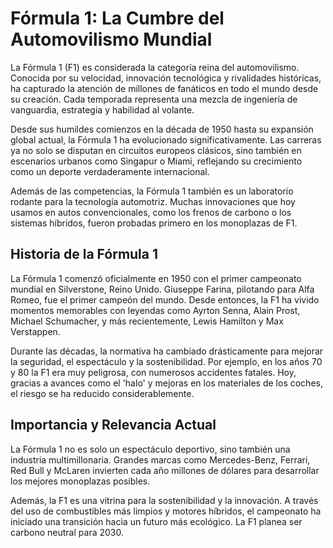 # Fórmula 1: La Cumbre del Automovilismo Mundial

La Fórmula 1 (F1) es considerada la categoría reina del automovilismo. Conocida por su velocidad, innovación tecnológica y rivalidades históricas, ha capturado la atención de millones de fanáticos en todo el mundo desde su creación. Cada temporada representa una mezcla de ingeniería de vanguardia, estrategia y habilidad al volante.

Desde sus humildes comienzos en la década de 1950 hasta su expansión global actual, la Fórmula 1 ha evolucionado significativamente. Las carreras ya no solo se disputan en circuitos europeos clásicos, sino también en escenarios urbanos como Singapur o Miami, reflejando su crecimiento como un deporte verdaderamente internacional.

Además de las competencias, la Fórmula 1 también es un laboratorio rodante para la tecnología automotriz. Muchas innovaciones que hoy usamos en autos convencionales, como los frenos de carbono o los sistemas híbridos, fueron probadas primero en los monoplazas de F1.

## Historia de la Fórmula 1

La Fórmula 1 comenzó oficialmente en 1950 con el primer campeonato mundial en Silverstone, Reino Unido. Giuseppe Farina, pilotando para Alfa Romeo, fue el primer campeón del mundo. Desde entonces, la F1 ha vivido momentos memorables con leyendas como Ayrton Senna, Alain Prost, Michael Schumacher, y más recientemente, Lewis Hamilton y Max Verstappen.

Durante las décadas, la normativa ha cambiado drásticamente para mejorar la seguridad, el espectáculo y la sostenibilidad. Por ejemplo, en los años 70 y 80 la F1 era muy peligrosa, con numerosos accidentes fatales. Hoy, gracias a avances como el 'halo' y mejoras en los materiales de los coches, el riesgo se ha reducido considerablemente.

## Importancia y Relevancia Actual

La Fórmula 1 no es solo un espectáculo deportivo, sino también una industria multimillonaria. Grandes marcas como Mercedes-Benz, Ferrari, Red Bull y McLaren invierten cada año millones de dólares para desarrollar los mejores monoplazas posibles.

Además, la F1 es una vitrina para la sostenibilidad y la innovación. A través del uso de combustibles más limpios y motores híbridos, el campeonato ha iniciado una transición hacia un futuro más ecológico. La F1 planea ser carbono neutral para 2030.
